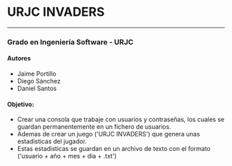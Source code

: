 # URJC INVADERS
---
### Grado en Ingeniería Software - URJC
#### Autores
- Jaime Portillo 
- Diego Sánchez
- Daniel Santos

#### Objetivo:
- Crear una consola que trabaje con usuarios y contraseñas, los cuales se guardan permanentemente en un fichero de usuarios.
- Ademas de crear un juego ('URJC INVADERS') que genera unas estadisticas del jugador.
- Estas estadisticas se guardan en un archivo de texto con el formato ('usuario + año + mes + dia + .txt')